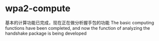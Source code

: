 # wpa2-compute
基本的计算功能已完成，现在正在做分析握手包的功能
The basic computing functions have been completed, and now the function of analyzing the handshake package is being developed

